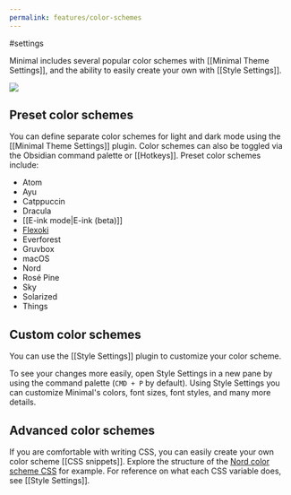 ```yaml
---
permalink: features/color-schemes
---
```

#settings

Minimal includes several popular color schemes with [[Minimal Theme Settings]], and the ability to easily create your own with [[Style Settings]].

![](https://user-images.githubusercontent.com/10565871/151719850-704c6e39-7fe9-44ff-803c-43e021aea05b.png)

## Preset color schemes

You can define separate color schemes for light and dark mode using the [[Minimal Theme Settings]] plugin. Color schemes can also be toggled via the Obsidian command palette or [[Hotkeys]]. Preset color schemes include:

- Atom
- Ayu
- Catppuccin
- Dracula
- [[E-ink mode|E-ink (beta)]]
- [Flexoki](https://stephango.com/flexoki)
- Everforest
- Gruvbox
- macOS
- Nord
- Rosé Pine
- Sky
- Solarized
- Things

## Custom color schemes

You can use the [[Style Settings]] plugin to customize your color scheme.

To see your changes more easily, open Style Settings in a new pane by using the command palette (`CMD + P` by default). Using Style Settings you can customize Minimal's colors, font sizes, font styles, and many more details.

## Advanced color schemes

If you are comfortable with writing CSS, you can easily create your own color scheme [[CSS snippets]]. Explore the structure of the [Nord color scheme CSS](https://github.com/kepano/obsidian-minimal/blob/master/src/scss/color-schemes/nord.scss) for example. For reference on what each CSS variable does, see [[Style Settings]].